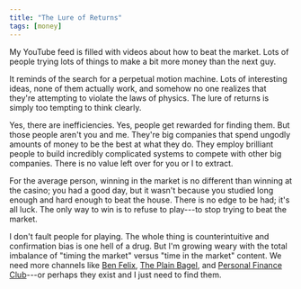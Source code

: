```yaml
---
title: "The Lure of Returns"
tags: [money]
---
```


My YouTube feed is filled with videos about how to beat the market. Lots of
people trying lots of things to make a bit more money than the next guy.

It reminds of the search for a perpetual motion machine. Lots of interesting
ideas, none of them actually work, and somehow no one realizes that they're
attempting to violate the laws of physics. The lure of returns is simply too
tempting to think clearly.

Yes, there are inefficiencies. Yes, people get rewarded for finding them. But
those people aren't you and me. They're big companies that spend ungodly amounts
of money to be the best at what they do. They employ brilliant people to build
incredibly complicated systems to compete with other big companies. There is no
value left over for you or I to extract.

For the average person, winning in the market is no different than winning at
the casino; you had a good day, but it wasn't because you studied long enough
and hard enough to beat the house. There is no edge to be had; it's all luck.
The only way to win is to refuse to play---to stop trying to beat the market.

I don't fault people for playing. The whole thing is counterintuitive and
confirmation bias is one hell of a drug. But I'm growing weary with the total
imbalance of "timing the market" versus "time in the market" content. We need
more channels like [Ben Felix](https://www.youtube.com/@BenFelixCSI),
[The Plain Bagel](https://www.youtube.com/@ThePlainBagel), and [Personal Finance
Club](https://www.youtube.com/@personalfinanceclub)---or perhaps they exist and
I just need to find them.
